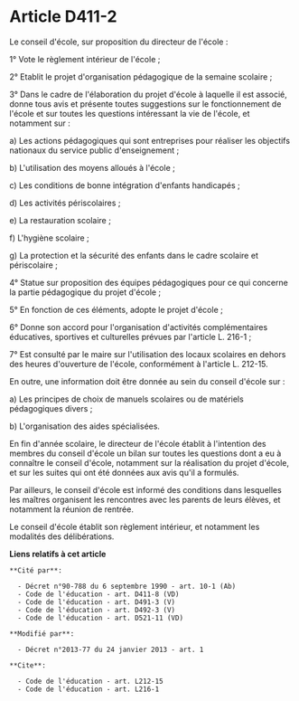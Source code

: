 # Article D411-2

Le conseil d'école, sur proposition du directeur de l'école : 

1° Vote le règlement intérieur de l'école ; 

2° Etablit le projet d'organisation pédagogique de la semaine scolaire ;

3° Dans le cadre de l'élaboration du projet d'école à laquelle il est associé, donne tous avis et présente toutes suggestions
sur le fonctionnement de l'école et sur toutes les questions intéressant la vie de l'école, et notamment sur : 

a) Les actions pédagogiques qui sont entreprises pour réaliser les objectifs nationaux du service public d'enseignement ; 

b) L'utilisation des moyens alloués à l'école ; 

c) Les conditions de bonne intégration d'enfants handicapés ; 

d) Les activités périscolaires ; 

e) La restauration scolaire ; 

f) L'hygiène scolaire ; 

g) La protection et la sécurité des enfants dans le cadre scolaire et périscolaire ; 

4° Statue sur proposition des équipes pédagogiques pour ce qui concerne la partie pédagogique du projet d'école ; 

5° En fonction de ces éléments, adopte le projet d'école ; 

6° Donne son accord pour l'organisation d'activités complémentaires éducatives, sportives et culturelles prévues par
l'article L. 216-1 ; 

7° Est consulté par le maire sur l'utilisation des locaux scolaires en dehors des heures d'ouverture de l'école, conformément
à l'article L. 212-15. 

En outre, une information doit être donnée au sein du conseil d'école sur : 

a) Les principes de choix de manuels scolaires ou de matériels pédagogiques divers ; 

b) L'organisation des aides spécialisées. 

En fin d'année scolaire, le directeur de l'école établit à l'intention des membres du conseil d'école un bilan sur toutes les
questions dont a eu à connaître le conseil d'école, notamment sur la réalisation du projet d'école, et sur les suites qui ont
été données aux avis qu'il a formulés. 

Par ailleurs, le conseil d'école est informé des conditions dans lesquelles les maîtres organisent les rencontres avec les
parents de leurs élèves, et notamment la réunion de rentrée. 

Le conseil d'école établit son règlement intérieur, et notamment les modalités des délibérations.

**Liens relatifs à cet article**

	**Cité par**:

	  - Décret n°90-788 du 6 septembre 1990 - art. 10-1 (Ab)
	  - Code de l'éducation - art. D411-8 (VD)
	  - Code de l'éducation - art. D491-3 (V)
	  - Code de l'éducation - art. D492-3 (V)
	  - Code de l'éducation - art. D521-11 (VD)

	**Modifié par**:

	  - Décret n°2013-77 du 24 janvier 2013 - art. 1

	**Cite**:

	  - Code de l'éducation - art. L212-15
	  - Code de l'éducation - art. L216-1
